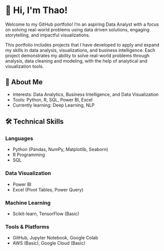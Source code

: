 # 👋 Hi, I'm Thao!

Welcome to my GitHub portfolio! I’m an aspiring Data Analyst with a focus on solving real-world problems using data driven solutions, engaging storytelling, and  impactful visualizations.

This portfolio includes projects that I have developed to apply and expand my skills in data analysis, visualizations, and business intelligence. 
Each project demonstrates my ability to solve real-world problems through analysis, data cleaning and modeling, with the help of analytical and visualization tools.

## 🌟 About Me
- Interests: Data Analytics, Business Intelligence, and Data Visualization
- Tools: Python, R, SQL, Power BI, Excel
- Currently learning: Deep Learning, NLP

## 🛠️ Technical Skills
### **Languages**
- Python (Pandas, NumPy, Matplotlib, Seaborn)  
- R Programming  
- SQL  

### **Data Visualization**
- Power BI    
- Excel (Pivot Tables, Power Query)  

### **Machine Learning**
- Scikit-learn, TensorFlow (Basic)  

### **Tools & Platforms**
- GitHub, Jupyter Notebook, Google Colab  
- AWS (Basic), Google Cloud (Basic)  

